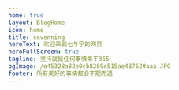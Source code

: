 ```yaml
---
home: true
layout: BlogHome
icon: home
title: sevenning
heroText: 欢迎来到七与宁的网页
heroFullScreen: true
tagline: 坚持就是任何事情乘于365
bgImage: /e45328a82e0cb8269e515ae487629aaa.JPG
footer: 所有美好的事情都会不期而遇
---
```


